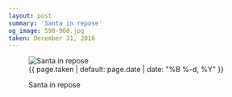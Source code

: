 ```yaml
---
layout: post
summary: 'Santa in repose'
og_image: 598-960.jpg
taken: December 31, 2016
---
```


<figure class="post" data-src="{{ site.assets_url }}/{{ page.og_image }}">
<img alt="Santa in repose" sizes="(min-width: 700px) 50vw, calc(100vw - 2rem)" src="{{ site.assets_url }}/598-480.jpg" srcset="{{ site.assets_url }}/598-240.jpg 240w, {{ site.assets_url }}/598-480.jpg 480w, {{ site.assets_url }}/598-720.jpg 720w, {{ site.assets_url }}/598-960.jpg 960w"/>
<figcaption>
<time>{{ page.taken | default: page.date | date: "%B %-d, %Y" }}</time>
<p>Santa in repose</p>
</figcaption>
</figure>
